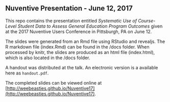 ## Nuventive Presentation - June 12, 2017

This repo contains the presentation entitled _Systematic Use of Course-Level Student Data to Assess General Education Program Outcomes_ given at the 2017 Nuventive Users Conference in Pittsburgh, PA on June 12.

The slides were generated from an Rmd file using RStudio and revealjs. The R markdown file (index.Rmd) can be found in the /docs folder. When processed by knitr, the slides are produced as an html file (index.html), which is also located in the /docs folder.

A handout was distributed at the talk. An electronic version is a available here as `handout.pdf`.

The completed slides can be viewed online at [http://weebeasties.github.io/Nuventive17](http://weebeasties.github.io/Nuventive17).
